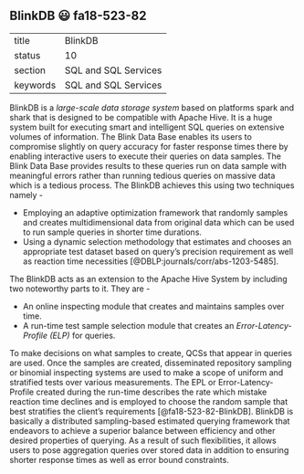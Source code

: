 ## BlinkDB :smiley: fa18-523-82


|          |                      |
| -------- | -------------------- |
| title    | BlinkDB              | 
| status   | 10                   |
| section  | SQL and SQL Services |
| keywords | SQL and SQL Services |


BlinkDB is a *large-scale data storage system* based on platforms spark and shark that is designed to be compatible with Apache Hive. It is a huge system built for executing smart and intelligent SQL queries on extensive volumes of information. The Blink Data Base enables its users to compromise slightly on query accuracy for faster response times there by enabling interactive users to execute their queries on data samples. The Blink Data Base provides results to these queries run on data sample with meaningful errors rather than running tedious queries on massive data which is a tedious process. 
The BlinkDB achieves this using two techniques namely - 
* Employing an adaptive optimization framework that randomly samples and creates multidimensional data from original data which can be used to run sample queries in shorter time durations.
* Using a dynamic selection methodology that estimates and chooses an appropriate test dataset based on query’s precision requirement as well as reaction time necessities [@DBLP:journals/corr/abs-1203-5485].

The BlinkDB acts as an extension to the Apache Hive System by including two noteworthy parts to it. They are - 
* An online inspecting module that creates and maintains samples over time.
* A run-time test sample selection module that creates an *Error-Latency-Profile (ELP)* for queries.

To make decisions on what samples to create, QCSs that appear in queries are used. Once the samples are created, disseminated repository sampling or binomial inspecting systems are used to make a scope of uniform and stratified tests over various measurements. The EPL or Error-Latency-Profile created during the run-time describes the rate which mistake reaction time declines and is employed to choose the random sample that best stratifies the client’s requirements [@fa18-523-82-BlinkDB]. BlinkDB is basically a distributed sampling-based estimated querying framework that endeavors to achieve a superior balance between efficiency and other desired properties of querying. As a result of such flexibilities, it allows users to pose aggregation queries over stored data in addition to ensuring shorter response times as well as error bound constraints.




